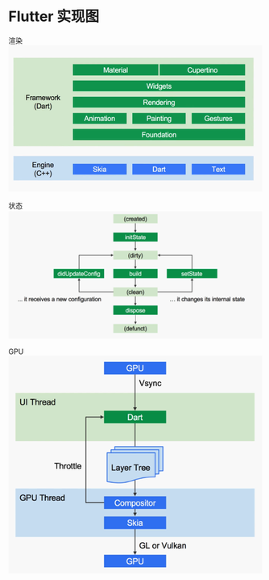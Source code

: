 # Flutter 实现图

渲染
![渲染](/img/flutter_render.png)

状态
![状态](/img/flutter_state.png)

GPU
![GPU](/img/flutter_GPU.png)
